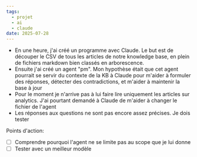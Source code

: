 ```yaml
---
tags:
  - projet
  - ai
  - claude
date: 2025-07-28
---
```

* En une heure, j'ai créé un programme avec Claude. Le but est de découper le CSV de tous les articles de notre knowledge base, en plein de fichiers markdown bien classés en arborescence.
* Ensuite j'ai créé un agent "pm". Mon hypothèse était que cet agent pourrait se servir du contexte de la KB à Claude pour m'aider à formuler des réponses, détecter des contradictions, et m'aider à maintenir la base à jour
* Pour le moment je n'arrive pas à lui faire lire uniquement les articles sur analytics. J'ai pourtant demandé à Claude de m'aider à changer le fichier de l'agent
* Les réponses aux questions ne sont pas encore assez précises. Je dois tester 

Points d'action:
- [ ] Comprendre pourquoi l'agent ne se limite pas au scope que je lui donne
- [ ] Tester avec un meilleur modèle